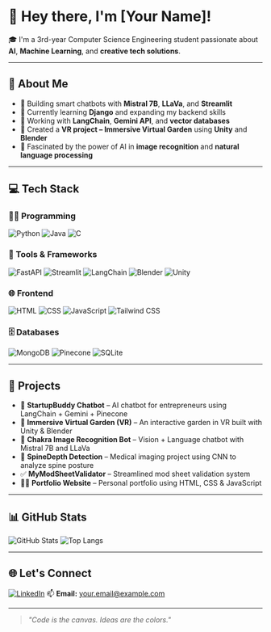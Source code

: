 # 👋 Hey there, I'm [Your Name]!

🎓 I'm a 3rd-year Computer Science Engineering student passionate about **AI**, **Machine Learning**, and **creative tech solutions**.

---

## 🧠 About Me

- 🤖 Building smart chatbots with **Mistral 7B**, **LLaVa**, and **Streamlit**
- 🌱 Currently learning **Django** and expanding my backend skills
- 🧩 Working with **LangChain**, **Gemini API**, and **vector databases**
- 🌿 Created a **VR project – Immersive Virtual Garden** using **Unity** and **Blender**
- 🧠 Fascinated by the power of AI in **image recognition** and **natural language processing**

---

## 💻 Tech Stack

### 👨‍💻 Programming
![Python](https://img.shields.io/badge/-Python-3776AB?style=flat&logo=python&logoColor=white)
![Java](https://img.shields.io/badge/-Java-007396?style=flat&logo=java&logoColor=white)
![C](https://img.shields.io/badge/-C-00599C?style=flat&logo=c&logoColor=white)

### 🧰 Tools & Frameworks
![FastAPI](https://img.shields.io/badge/-FastAPI-009688?style=flat&logo=fastapi&logoColor=white)
![Streamlit](https://img.shields.io/badge/-Streamlit-FF4B4B?style=flat&logo=streamlit&logoColor=white)
![LangChain](https://img.shields.io/badge/-LangChain-333?style=flat&logo=chainlink&logoColor=white)
![Blender](https://img.shields.io/badge/-Blender-F5792A?style=flat&logo=blender&logoColor=white)
![Unity](https://img.shields.io/badge/-Unity-000000?style=flat&logo=unity&logoColor=white)

### 🌐 Frontend
![HTML](https://img.shields.io/badge/-HTML5-E34F26?style=flat&logo=html5&logoColor=white)
![CSS](https://img.shields.io/badge/-CSS3-1572B6?style=flat&logo=css3&logoColor=white)
![JavaScript](https://img.shields.io/badge/-JavaScript-F7DF1E?style=flat&logo=javascript&logoColor=black)
![Tailwind CSS](https://img.shields.io/badge/-Tailwind_CSS-38B2AC?style=flat&logo=tailwind-css&logoColor=white)

### 🗄️ Databases
![MongoDB](https://img.shields.io/badge/-MongoDB-47A248?style=flat&logo=mongodb&logoColor=white)
![Pinecone](https://img.shields.io/badge/-Pinecone-0A9396?style=flat&logo=data&logoColor=white)
![SQLite](https://img.shields.io/badge/-SQLite-003B57?style=flat&logo=sqlite&logoColor=white)

---

## 🚀 Projects

- 💼 **StartupBuddy Chatbot** – AI chatbot for entrepreneurs using LangChain + Gemini + Pinecone
- 🌿 **Immersive Virtual Garden (VR)** – An interactive garden in VR built with Unity & Blender
- 🧠 **Chakra Image Recognition Bot** – Vision + Language chatbot with Mistral 7B and LLaVa
- 🩻 **SpineDepth Detection** – Medical imaging project using CNN to analyze spine posture
- ✅ **MyModSheetValidator** – Streamlined mod sheet validation system
- 🧑‍💻 **Portfolio Website** – Personal portfolio using HTML, CSS & JavaScript

---

## 📊 GitHub Stats

![GitHub Stats](https://github-readme-stats.vercel.app/api?username=your-github-username&show_icons=true&theme=tokyonight)
![Top Langs](https://github-readme-stats.vercel.app/api/top-langs/?username=your-github-username&layout=compact&theme=tokyonight)

---

## 🌐 Let's Connect

[![LinkedIn](https://img.shields.io/badge/LinkedIn-blue?style=flat&logo=linkedin)](https://www.linkedin.com/in/your-linkedin-profile)
📫 **Email:** your.email@example.com

---

> *"Code is the canvas. Ideas are the colors."*
